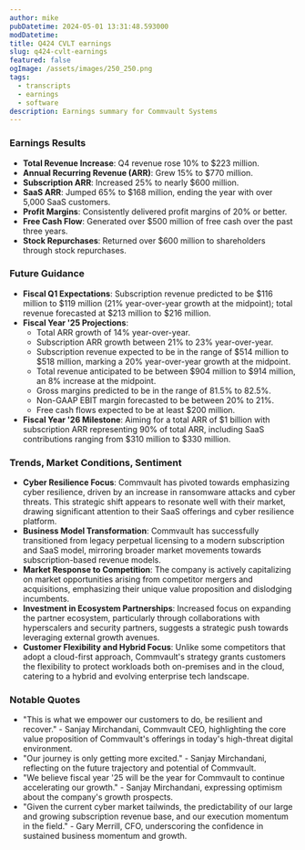 ```yaml
---
author: mike
pubDatetime: 2024-05-01 13:31:48.593000
modDatetime: 
title: Q424 CVLT earnings
slug: q424-cvlt-earnings
featured: false
ogImage: /assets/images/250_250.png
tags:
  - transcripts
  - earnings
  - software
description: Earnings summary for Commvault Systems
---
```

### Earnings Results
- **Total Revenue Increase**: Q4 revenue rose 10% to $223 million.
- **Annual Recurring Revenue (ARR)**: Grew 15% to $770 million.
- **Subscription ARR**: Increased 25% to nearly $600 million.
- **SaaS ARR**: Jumped 65% to $168 million, ending the year with over 5,000 SaaS customers.
- **Profit Margins**: Consistently delivered profit margins of 20% or better.
- **Free Cash Flow**: Generated over $500 million of free cash over the past three years.
- **Stock Repurchases**: Returned over $600 million to shareholders through stock repurchases.

### Future Guidance
- **Fiscal Q1 Expectations**: Subscription revenue predicted to be $116 million to $119 million (21% year-over-year growth at the midpoint); total revenue forecasted at $213 million to $216 million.
- **Fiscal Year '25 Projections**: 
  - Total ARR growth of 14% year-over-year.
  - Subscription ARR growth between 21% to 23% year-over-year.
  - Subscription revenue expected to be in the range of $514 million to $518 million, marking a 20% year-over-year growth at the midpoint.
  - Total revenue anticipated to be between $904 million to $914 million, an 8% increase at the midpoint.
  - Gross margins predicted to be in the range of 81.5% to 82.5%.
  - Non-GAAP EBIT margin forecasted to be between 20% to 21%.
  - Free cash flows expected to be at least $200 million.
- **Fiscal Year '26 Milestone**: Aiming for a total ARR of $1 billion with subscription ARR representing 90% of total ARR, including SaaS contributions ranging from $310 million to $330 million.

### Trends, Market Conditions, Sentiment
- **Cyber Resilience Focus**: Commvault has pivoted towards emphasizing cyber resilience, driven by an increase in ransomware attacks and cyber threats. This strategic shift appears to resonate well with their market, drawing significant attention to their SaaS offerings and cyber resilience platform.
- **Business Model Transformation**: Commvault has successfully transitioned from legacy perpetual licensing to a modern subscription and SaaS model, mirroring broader market movements towards subscription-based revenue models.
- **Market Response to Competition**: The company is actively capitalizing on market opportunities arising from competitor mergers and acquisitions, emphasizing their unique value proposition and dislodging incumbents.
- **Investment in Ecosystem Partnerships**: Increased focus on expanding the partner ecosystem, particularly through collaborations with hyperscalers and security partners, suggests a strategic push towards leveraging external growth avenues.
- **Customer Flexibility and Hybrid Focus**: Unlike some competitors that adopt a cloud-first approach, Commvault's strategy grants customers the flexibility to protect workloads both on-premises and in the cloud, catering to a hybrid and evolving enterprise tech landscape.

### Notable Quotes
- "This is what we empower our customers to do, be resilient and recover." - Sanjay Mirchandani, Commvault CEO, highlighting the core value proposition of Commvault's offerings in today's high-threat digital environment.
- "Our journey is only getting more excited." - Sanjay Mirchandani, reflecting on the future trajectory and potential of Commvault.
- "We believe fiscal year '25 will be the year for Commvault to continue accelerating our growth." - Sanjay Mirchandani, expressing optimism about the company's growth prospects.
- "Given the current cyber market tailwinds, the predictability of our large and growing subscription revenue base, and our execution momentum in the field." - Gary Merrill, CFO, underscoring the confidence in sustained business momentum and growth.
